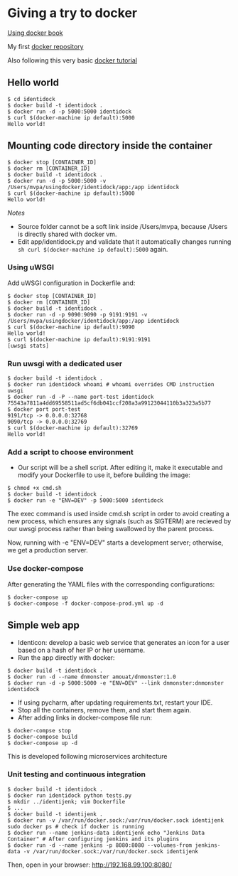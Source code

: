 # Giving a try to docker

[Using docker book](https://www.safaribooksonline.com/library/view/using-docker)

My first [docker repository](https://hub.docker.com/r/vpelalo/docker-whale)

Also following this very basic [docker tutorial](https://docs.docker.com/mac)

## Hello world

```shell
$ cd identidock
$ docker build -t identidock .
$ docker run -d -p 5000:5000 identidock
$ curl $(docker-machine ip default):5000
Hello world!
```


## Mounting code directory inside the container

```shell
$ docker stop [CONTAINER_ID]
$ docker rm [CONTAINER_ID]
$ docker build -t identidock .
$ docker run -d -p 5000:5000 -v /Users/mvpa/usingdocker/identidock/app:/app identidock
$ curl $(docker-machine ip default):5000
Hello world!
```

*Notes*
* Source folder cannot be a soft link inside /Users/mvpa, because /Users is directly shared with docker vm.
* Edit app/identidock.py and validate that it automatically changes running ```sh curl $(docker-machine ip default):5000``` again.


### Using uWSGI

Add uWSGI configuration in Dockerfile and:

```shell
$ docker stop [CONTAINER_ID]
$ docker rm [CONTAINER_ID]
$ docker build -t identidock .
$ docker run -d -p 9090:9090 -p 9191:9191 -v /Users/mvpa/usingdocker/identidock/app:/app identidock
$ curl $(docker-machine ip default):9090
Hello world!
$ curl $(docker-machine ip default):9191:9191
[uwsgi stats]
```

### Run uwsgi with a dedicated user

```shell
$ docker build -t identidock .
$ docker run identidock whoami # whoami overrides CMD instruction
uwsgi
$ docker run -d -P --name port-test identidock
75543a7811a4dd69558511ad5cf6db041ccf208a3a99123044110b3a323a5b77
$ docker port port-test
9191/tcp -> 0.0.0.0:32768
9090/tcp -> 0.0.0.0:32769
$ curl $(docker-machine ip default):32769
Hello world!
```

### Add a script to choose environment

* Our script will be a shell script. After editing it, make it executable and modify your Dockerfile to use it, before building the image:

```shell
$ chmod +x cmd.sh
$ docker build -t identidock .
$ docker run -e "ENV=DEV" -p 5000:5000 identidock
```

The exec command is used inside cmd.sh script in order to avoid creating a new process, which ensures any signals (such as SIGTERM) are recieved by our uwsgi process rather than being swallowed by the parent process.

Now, running with -e "ENV=DEV" starts a development server; otherwise, we get a production server.

### Use docker-compose
After generating the YAML files with the corresponding configurations:

```shell
$ docker-compose up
$ docker-compose -f docker-compose-prod.yml up -d
```

## Simple web app

* Identicon: develop a basic web service that generates an icon for a user based on a hash of her IP or her username.
* Run the app directly with docker:

```shell
$ docker build -t identidock .
$ docker run -d --name dnmonster amouat/dnmonster:1.0
$ docker run -d -p 5000:5000 -e "ENV=DEV" --link dnmonster:dnmonster identidock
```
* If using pycharm, after updating requirements.txt, restart your IDE.
* Stop all the containers, remove them, and start them again.
* After adding links in docker-compose file run:

```shell
$ docker-compse stop
$ docker-compose build
$ docker-compose up -d
```

This is developed following microservices architecture

### Unit testing and continuous integration

```shell
$ docker build -t identidock .
$ docker run identidock python tests.py
$ mkdir ../identijenk; vim Dockerfile
$ ...
$ docker build -t identijenk .
$ docker run -v /var/run/docker.sock:/var/run/docker.sock identijenk sudo docker ps # check if docker is running
$ docker run --name jenkins-data identijenk echo "Jenkins Data Container" # After configuring jenkins and its plugins
$ docker run -d --name jenkins -p 8080:8080 --volumes-from jenkins-data -v /var/run/docker.sock:/var/run/docker.sock identijenk
```

Then, open in your browser: http://192.168.99.100:8080/
